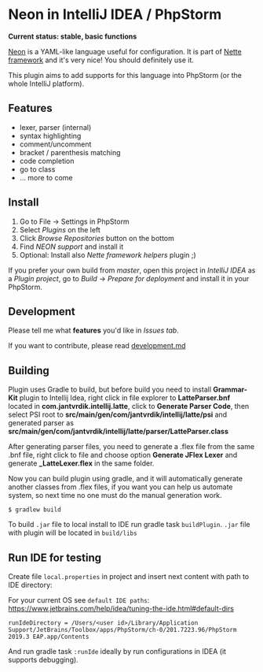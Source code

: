 # Neon in IntelliJ IDEA / PhpStorm

**Current status: stable, basic functions**

[Neon](http://ne-on.org/) is a YAML-like language useful for configuration. It is part of [Nette framework](http://nette.org)
 and it's very nice! You should definitely use it.

This plugin aims to add supports for this language into PhpStorm (or the whole IntelliJ platform).

## Features
* lexer, parser (internal)
* syntax highlighting
* comment/uncomment
* bracket / parenthesis matching
* code completion
* go to class
* ... more to come


## Install

1. Go to File → Settings in PhpStorm
2. Select *Plugins* on the left
3. Click *Browse Repositories* button on the bottom
4. Find *NEON support* and install it
5. Optional: Install also *Nette framework helpers* plugin ;)


If you prefer your own build from *master*, open this project in *IntelliJ IDEA* as a *Plugin project*, go to *Build* -> *Prepare for deployment* and install it in your PhpStorm.


## Development

Please tell me what **features** you'd like in *Issues tab*.

If you want to contribute, please read [development.md](https://github.com/juzna/intellij-neon/blob/master/development.md)

Building
------------

Plugin uses Gradle to build, but before build you need to install **Grammar-Kit** plugin to Intellij Idea, right click in file explorer to **LatteParser.bnf** located in **com.jantvrdik.intellij.latte**, click to **Generate Parser Code**, then select PSI root to **src/main/gen/com/jantvrdik/intellij/latte/psi** and generated parser as **src/main/gen/com/jantvrdik/intellij/latte/parser/LatteParser.class**

After generating parser files, you need to generate a .flex file from the same .bnf file, right click to file and choose option **Generate JFlex Lexer** and generate **_LatteLexer.flex** in the same folder.

Now you can build plugin using gradle, and it will automatically generate another classes from .flex files, if you want you can help us automate system, so next time no one must do the manual generation work.
```$xslt
$ gradlew build
```

To build `.jar` file to local install to IDE run gradle task `buildPlugin`. `.jar` file with plugin will be located in `build/libs`


Run IDE for testing
-------------------

Create file `local.properties` in project and insert next content with path to IDE directory:

For your current OS see `default IDE paths`: https://www.jetbrains.com/help/idea/tuning-the-ide.html#default-dirs

```
runIdeDirectory = /Users/<user id>/Library/Application Support/JetBrains/Toolbox/apps/PhpStorm/ch-0/201.7223.96/PhpStorm 2019.3 EAP.app/Contents
```

And run gradle task `:runIde` ideally by run configurations in IDEA (it supports debugging).
